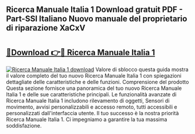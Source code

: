 ## Ricerca Manuale Italia 1 Download gratuit PDF - Part-SSl Italiano Nuovo manuale del proprietario di riparazione XaCxV

# <h2><a href="http://dfd8qbu.blite.top/?on=Ricerca+Manuale+Italia+1">🔗Download 👉🔴 Ricerca Manuale Italia 1</a></h2>

[![Ricerca Manuale Italia 1 download](https://i.imgur.com/lujVjoI.png)](http://dfd8qbu.blite.top/?on=Ricerca+Manuale+Italia+1)
Valore di sblocco questa guida mostra il valore completo del tuo nuovo Ricerca Manuale Italia 1 con spiegazioni dettagliate delle caratteristiche e delle funzioni. Comprensione del prodotto Questa sezione fornisce una panoramica del tuo nuovo Ricerca Manuale Italia 1 e delle sue caratteristiche principali. Le funzionalità avanzate di Ricerca Manuale Italia 1 includono rilevamento di oggetti, Sensori di movimento, avvisi personalizzabili e accesso remoto, tutti accessibili e personalizzati dall'interfaccia utente. Il tuo successo è la nostra priorità Ricerca Manuale Italia 1. Ci impegniamo a garantire la tua massima soddisfazione.
